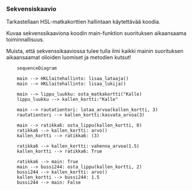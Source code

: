 ### Sekvensiskaavio 

Tarkastellaan HSL-matkakorttien hallintaan käytettävää koodia.

Kuvaa sekvenssikaaviona koodin main-funktion suorituksen aikaansaama toiminnallisuus.

Muista, että sekvenssikaaviossa tulee tulla ilmi kaikki mainin suorituksen aikaansaamat olioiden luomiset ja metodien kutsut!

```mermaid
    sequenceDiagram

    main --> HKLlaitehallinto: lisaa_lataaja()
    main --> HKLlaitehallinto: lisaa_lukija()

    main --> lippu_luukku: osta_matkakortti("Kalle)
    lippu_luukku --> kallen_kortti:"Kalle"

    main --> rautatientori: lataa_arvoa(kallen_kortti, 3)
    rautatientori --> kallen_kortti:kasvata_arvoa(3)

    main --> ratikka6: osta_lippu(kallen_kortti, 0)
    ratikka6 --> kallen_kortti: arvo()
    kallen_kortti --> ratikka6: (3)

    ratikka6 --> kallen_kortti: vahenna_arvoa(1.5)
    kallen_kortti --> ratikka6: True

    ratikka6 --> main: True
    main --> bussi244: osta_lippu(kallen_kortti, 2)
    bussi244 --> kallen_kortti: arvo()
    kallen_kortti --> bussi244: 1.5
    bussi244 --> main: False
```